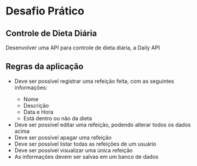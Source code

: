 <h1>Desafio Prático</h1>

<h2>Controle de Dieta Diária</h2>
<p>Desenvolver uma API para controle de dieta diária, a Daily API</p>

<h2>Regras da aplicação</h2>
<ul>
    <li>Deve ser possível registrar uma refeição feita, com as seguintes informações:</li>
    <ul>
        <li>Nome</li>
        <li>Descrição</li>
        <li>Data e Hora</li>
        <li>Está dentro ou não da dieta</li>
    </ul>
    <li>Deve ser possível editar uma refeição, podendo alterar todos os dados acima</li>
    <li>Deve ser possível apagar uma refeição</li>
    <li>Deve ser possível listar todas as refeições de um usuário</li>
    <li>Deve ser possível visualizar uma única refeição</li>
    <li>As informações devem ser salvas em um banco de dados</li>

</ul>